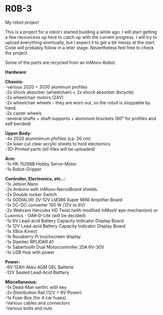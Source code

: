 # R0B-3
My robot project

This is a project for a robot I started building a while ago. I will start getting a few recourcess up here to catch up with the current progress. I will try to upload everything eventually, but I expect it to get a bit messy at the start. Code will probably follow in a leter stage. Nevertheless feel free to check the project.

Some of the parts are recycled from an InMoov-Robot.

**Hardware:**<br />

**Chassis:**<br />
  -various 2020 + 3030 aluminum profiles<br />
  -2x shock absorber (wheelchair) + 2x shock absorber (bicycle)<br />
  -2x wheelchair motors (24V)<br />
  -2x wheelchair wheels - they are worn out, so the robot is stoppable by hand.<br />
  -2x caster wheels<br />
  -several shafts + shaft supports + aluminum brackets (90° for profiles and self bended)<br />

**Upper Body:**<br />
  -4x 2020 aluminimum pfofiles (ca. 26 cm)<br />
  -2x laser cut clear acrylic sheets to hold electornics<br />
  -3D-Printed parts (stl-files will be uploaded)<br />

**Arm:**<br />
  -1x HK 15298B Hobby Servo-Motor<br />
  -1x Robot-Gripper<br />

**Controller, Electronics, etc..:**<br />
  -1x Jetson Nano<br />
  -2x Arduino with InMoov-NervoBoard shields.<br />
  -2x Double rocker Switch<br />
  -1x SODIAL(R) 3V-12V LM386 Super MINI Amplifier Board<br />
  -1x DC-DC converter 150 W (12V to 6V)<br />
  -2x Webcam Hercules HD Twist (with modified InMooV eye-mechanism)  or Luxonics - OAK-D-Lite  (will be decided)<br />
  -1x 6V Lead-acid Battery Capacity Indicator Display Board<br />
  -1x 12V Lead-acid Battery Capacity Indicator Display Board<br />
  -1x XBox Kinect<br />
  -1x Rousberry Pi touchscreen display<br />
  -1x Slamtec RPLIDAR A1<br />
  -1x Sabertooth Dual Motorcontroller 25A 6V-30V<br />
  -1x USB Hub with power<br />

**Power:**<br />
  -6V 12AH Akku AGM GEL Batterie<br />
  -12V Sealed Lead-Acid Batttery<br />

**Miscellaneous:**<br />
  -1x Dead-Man swithc with key<br />
  -2x Distribution Rail (12V + 6V Power)<br />
  -1x Fuse-Box (for 4 car fuses)<br />
  -Various cables and connectors<br />
  -Various bolts and nuts<br />
